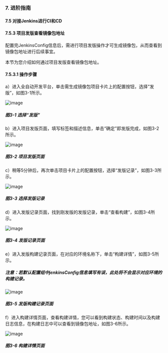 ### 7. 进阶指南

#### 7.5 对接Jenkins进行CI和CD

#### 7.5.3 项目发版查看镜像包地址

配置完JenkinsConfig信息后，需进行项目发版操作才可生成镜像包，从而查看到镜像包地址进行后续事宜。

本节为您介绍如何通过项目发版查看镜像包地址。

#### 7.5.3.1 操作步骤

a）进入全自动开发平台，单击需生成镜像包项目卡片上的配置按钮，选择“发版”，如图3-1所示。

![image](https://user-images.githubusercontent.com/79617492/211255551-69c5862f-c230-4da9-93c3-c7eec2242347.png)

##### 图3-1 选择“发版”

b）进入项目发版页面，填写标签和描述信息，单击“确定”即发版完成，如图3-2所示。

![image](https://user-images.githubusercontent.com/79617492/211255557-d5fa9122-89fd-45c4-b0c6-71553e528575.png)

##### 图3-2 项目发版页面

c）稍等5分钟后，再次单击项目卡片上的配置按钮，选择“发版记录”，如图3-3所示。

![image](https://user-images.githubusercontent.com/79617492/211255579-f9709fca-17ab-4880-8b04-2c406b1dbb63.png)

##### 图3-3 选择发版记录

d）进入发版记录页面，找到刚发版的发版记录，单击“查看构建”，如图3-4所示。

![image](https://user-images.githubusercontent.com/79617492/211255589-7e8c0005-3b93-47d4-bcee-1c530487de95.png)

##### 图3-4 发版记录页面

e）进入发版构建记录页面，在对应的环境名称下，单击“构建详情”，如图3-5所示。

##### 注意：若默认配置组中jenkinsConfig信息填写有误，此处将不会显示对应环境的构建记录。

![image](https://user-images.githubusercontent.com/79617492/211255605-fac3da64-bff8-42f1-82ee-1352f5778e09.png)

##### 图3-5 发版构建记录页面

f）进入构建详情页面，查看构建详情，您可以看到构建状态、构建时间以及构建日志信息，在构建日志中可以查看到镜像包地址，如图3-6所示。

![image](https://user-images.githubusercontent.com/79617492/211255617-d752fede-fa5d-4bfe-98a1-f76b23751d7b.png)

##### 图3-6 构建详情页面
